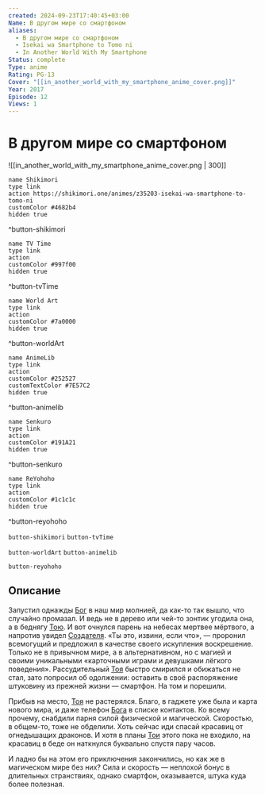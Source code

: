 ```yaml
---
created: 2024-09-23T17:40:45+03:00
Name: В другом мире со смартфоном
aliases:
  - В другом мире со смартфоном
  - Isekai wa Smartphone to Tomo ni
  - In Another World With My Smartphone
Status: complete
Type: anime
Rating: PG-13
Cover: "[[in_another_world_with_my_smartphone_anime_cover.png]]"
Year: 2017
Episode: 12
Views: 1
---
```


# В другом мире со смартфоном

![[in_another_world_with_my_smartphone_anime_cover.png | 300]]

```button
name Shikimori
type link
action https://shikimori.one/animes/z35203-isekai-wa-smartphone-to-tomo-ni
customColor #4682b4
hidden true
```
^button-shikimori

```button
name TV Time
type link
action 
customColor #997f00
hidden true
```
^button-tvTime

```button
name World Art
type link
action 
customColor #7a0000
hidden true
```
^button-worldArt

```button
name AnimeLib
type link
action 
customColor #252527
customTextColor #7E57C2
hidden true
```
^button-animelib

```button
name Senkuro
type link
action 
customColor #191A21
hidden true
```
^button-senkuro

```button
name ReYohoho
type link
action 
customColor #1c1c1c
hidden true
```
^button-reyohoho



`button-shikimori` `button-tvTime`

`button-worldArt` `button-animelib`

`button-reyohoho`

## Описание

Запустил однажды [Бог](https://shikimori.one/characters/152616-god) в наш мир молнией, да как-то так вышло, что случайно промазал. И ведь не в дерево или чей-то зонтик угодила она, а в беднягу [Тою](https://shikimori.one/characters/151202-touya-mochizuki). И вот очнулся парень на небесах мертвее мёртвого, а напротив увидел [Создателя](https://shikimori.one/characters/152616-god). «Ты это, извини, если что», — проронил всемогущий и предложил в качестве своего искупления воскрешение. Только не в привычном мире, а в альтернативном, но с магией и своими уникальными «карточными играми и девушками лёгкого поведения». Рассудительный [Тоя](https://shikimori.one/characters/151202-touya-mochizuki) быстро смирился и обижаться не стал, зато попросил об одолжении: оставить в своё распоряжение штуковину из прежней жизни — смартфон. На том и порешили.

Прибыв на место, [Тоя](https://shikimori.one/characters/151202-touya-mochizuki) не растерялся. Благо, в гаджете уже была и карта нового мира, и даже телефон [Бога](https://shikimori.one/characters/152616-god) в списке контактов. Ко всему прочему, снабдили парня силой физической и магической. Скоростью, в общем-то, тоже не обделили. Хоть сейчас иди спасай красавиц от огнедышащих драконов. И хотя в планы [Тои](https://shikimori.one/characters/151202-touya-mochizuki) этого пока не входило, на красавиц в беде он наткнулся буквально спустя пару часов.

И ладно бы на этом его приключения закончились, но как же в магическом мире без них? Сила и скорость — неплохой бонус в длительных странствиях, однако смартфон, оказывается, штука куда более полезная.
